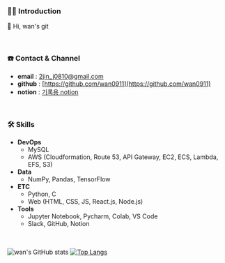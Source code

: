 <!-- ![header](https://capsule-render.vercel.app/api?
type=waving&color=auto&height=300&section=header&text=Hello!%20wan's%20git&fontSize=50&fontColor=ffffff) -->

### 🧑‍💻 Introduction
👋 Hi, wan's git

<br>

### ☎️ Contact & Channel
- **email** : 2jin_j0810@gmail.com
- **github** : [https://github.com/wan0911](https://github.com/wan0911)
- **notion** : [기록용 notion](https://www.notion.so/6b91713ecae1415d9f19db414d59aee4)

<br>

### 🛠️ Skills
- **DevOps**
    - MySQL
    - AWS (Cloudformation, Route 53, API Gateway, EC2, ECS, Lambda, EFS, S3)
- **Data**
    - NumPy, Pandas, TensorFlow
- **ETC**
    - Python, C
    - Web (HTML, CSS, JS, React.js, Node.js)
- **Tools**
    - Jupyter Notebook, Pycharm, Colab, VS Code
    - Slack, GitHub, Notion

<br><br>
![wan's GitHub stats](https://github-readme-stats.vercel.app/api?username=wan0911&show_icons=true&theme=apprentice)
[![Top Langs](https://github-readme-stats.vercel.app/api/top-langs/?username=wan0911&layout=compact&theme=dark)](https://github.com/wan0911/wan0911)
  



<!-- # 👋 Hi, wan's git

<br><br>
<div>

  ### 🛠️ Tech Stack 🛠
  
  <div>
    <img src="https://img.shields.io/badge/HTML-FF9A00?style=for-the-badge&logo=HTML5&logoColor=white">
    <img src="https://img.shields.io/badge/CSS3-2C5BB4?style=for-the-badge&logo=CSS3&logoColor=white">
    <img src="https://img.shields.io/badge/JavaScript-ECD53F?style=for-the-badge&logo=JavaScript&logoColor=black">
    <img src="https://img.shields.io/badge/Sass-CC6699?style=for-the-badge&logo=Sass&logoColor=white">
    <img src="https://img.shields.io/badge/Bootstrap&-7952B3?style=for-the-badge&logo=Bootstrap&logoColor=white">
    <img src="https://img.shields.io/badge/Node.js-339933?style=for-the-badge&logo=Node.js&logoColor=white">
    <br>
    <img src="https://img.shields.io/badge/React-61DAFB?style=for-the-badge&logo=React&logoColor=white">
    <img src="https://img.shields.io/badge/C-A8B9CC?style=for-the-badge&logo=C&logoColor=white">
    <img src="https://img.shields.io/badge/Python-3776AB?style=for-the-badge&logo=Python&logoColor=white">
  </div>

<br><br>
  ### ✨ SNS ✨
  
  <div>
      <a href="https://spot-grin-55d.notion.site/6b91713ecae1415d9f19db414d59aee4"><img src="https://img.shields.io/badge/Notion-000000?style=for-the-badge&logo=Notion&logoColor=white"></a>
    <a href="https://velog.io/@2jin_j"><img src="https://img.shields.io/badge/velog-20C997?style=for-the-badge&logo=Velog&logoColor=white"></a>
    <img src="https://img.shields.io/badge/Gmail-EA4335?style=for-the-badge&logo=Gmail&logoColor=white">
  </div>
</div> -->


<!--
**wan0911/wan0911** is a ✨ _special_ ✨ repository because its `README.md` (this file) appears on your GitHub profile.

Here are some ideas to get you started:

- 🔭 I’m currently working on ...
- 🌱 I’m currently learning ...
- 👯 I’m looking to collaborate on ...
- 🤔 I’m looking for help with ...
- 💬 Ask me about ...
- 📫 How to reach me: ...
- 😄 Pronouns: ...
- ⚡ Fun fact: ...
-->

